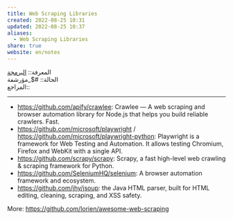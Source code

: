 ```yaml
---  
title: Web Scraping Libraries  
created: 2022-08-25 10:31  
updated: 2022-08-25 10:37  
aliases:  
  - Web Scraping Libraries  
share: true  
website: en/notes  
---  
```

  
المعرفة:: [البرمجة](%D8%A7%D9%84%D8%A8%D8%B1%D9%85%D8%AC%D8%A9)  
الحالة:: #\$_مؤرشفة  
المراجع::  
  
---  
  
- <https://github.com/apify/crawlee>: Crawlee — A web scraping and browser automation library for Node.js that helps you build reliable crawlers. Fast.  
- <https://github.com/microsoft/playwright> / <https://github.com/microsoft/playwright-python>: Playwright is a framework for Web Testing and Automation. It allows testing Chromium, Firefox and WebKit with a single API.  
- <https://github.com/scrapy/scrapy>: Scrapy, a fast high-level web crawling & scraping framework for Python.  
- <https://github.com/SeleniumHQ/selenium>: A browser automation framework and ecosystem.  
- <https://github.com/jhy/jsoup>: the Java HTML parser, built for HTML editing, cleaning, scraping, and XSS safety.  
  
More: <https://github.com/lorien/awesome-web-scraping>  
